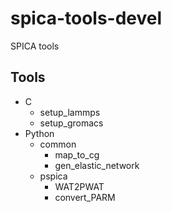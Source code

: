 # spica-tools-devel
SPICA tools  
## Tools
* C  
  * setup_lammps  
  * setup_gromacs  
* Python  
  * common  
    * map_to_cg  
    * gen_elastic_network  
  * pspica
    * WAT2PWAT  
    * convert_PARM    
